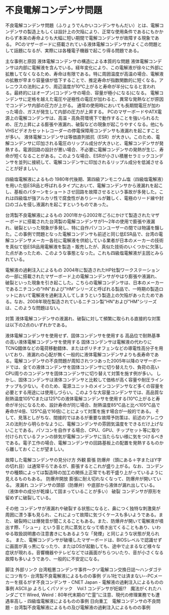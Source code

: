 # 不良電解コンデンサ問題

不良電解コンデンサ問題（ふりょうでんかいコンデンサもんだい）とは、電解コンデンサの製造上もしくは設計上の欠陥により、正常な使用条件であるにもかかわらず本来の寿命よりも大幅に短い期間で電解コンデンサが故障する現象である。
PCのマザーボードに搭載されている液体電解コンデンサがよくこの問題として話題になるが、実際には各種電子機器で起こり得る問題である。

主な事例と原因
液体電解コンデンサの構造による本質的な問題
液体電解コンデンサは内部に電解液を含んでいる。経年変化により、この電解液が徐々に外部に拡散してなくなるため、寿命は有限である。特に周囲温度が高温の場合、電解液の拡散が早まり容量値が低下することで、推定寿命が指数関数的に短くなる。アレニウスの法則により、周辺温度が10℃上がると寿命が半分になると言われる。最終的にはオープン(コンデンサの場合、容量が極小になる)になる。
電解コンデンサに定格を越えた電圧や逆極性の電圧が加わると、異常な発熱などが原因でコンデンサ内部の圧力が上がる。
通常の使用時においても長期間電圧が加わった場合、ガスが発生して内部の圧力が上昇する。
PCのマザーボードやATX電源上の電解コンデンサは、高温・高負荷環境下で動作することを強いられるため、圧力上昇による膨張や液漏れ、破裂などの現象が起こりやすくなる。他にもVHSビデオカセットレコーダーの停電保障用コンデンサも液漏れを起こすことが多い。
液体電解コンデンサは等価直列抵抗（ESR）が大きい。このため、電解コンデンサに印加される電圧のリップル成分が大きいと、電解コンデンサが発熱する。電源回路の設計が悪い場合、不必要に電解コンデンサの発熱が生じ、寿命が短くなることがある。このような場合、ESRが小さい積層セラミックコンデンサを並列に接続して、電解コンデンサに印加されるリップル成分を低減させることが好ましい。

四級塩電解液によるもの
1980年代後期、第四級アンモニウム塩（四級塩電解液）を用いた低ESR品と呼ばれるタイプにおいて、電解コンデンサから液漏れを起こし、基板のパターンをショートさせ回路を故障させるという事故が多発した。これは四級塩が強アルカリ性で腐食性がありシールが難しく、電極のリード線や封口のゴムを侵し液漏れを起こすというものであった。

台湾製不良電解液によるもの
2001年から2002年ごろにかけて製造されたマザーボードに搭載された台湾製の電解コンデンサが1～2年の使用で膨張や液漏れ、破裂といった現象が多発し、特に自作パソコンユーザーの間では物議を醸した。この事例で問題となった電解コンデンサも前述と同じ低ESR品で、台湾の電解コンデンサメーカー各社に電解液を供給している業者が日本のメーカーの技術を真似て低ESR品用電解液を製造・販売したが、真似た技術のいくつかに欠落した点があったため、このような事態となった。これも四級塩電解液が主因とみられている。

電解液の過剰注入によるもの
2004年に製造されたHP社製ワークステーションの一部に搭載されたマザーボード上の電解コンデンサがやはり膨張や液漏れ、破裂といった現象を引き起こした。こちらの電解コンデンサは、日本のメーカーであるニチコンの"HN"および"HM"シリーズと呼ばれる製品で、一時期の製造ロットにおいて電解液を過剰注入してしまうという製造上の欠陥があったためである。なお、2008年現在製造されているニチコン製"HN"および"HM"シリーズは、このような問題はない。

対策
液体電解コンデンサの液漏れ、破裂に対して頻繁に取られる直接的な対策は以下の2点のいずれかである。

液体電解コンデンサを使用せず、固体コンデンサを使用する
高品位で耐熱基準の高い液体電解コンデンサを使用する
固体コンデンサは電解液の代わりにTCNQ錯体などの電荷移動錯体、またはポリチオフェンなどの導電性高分子を用いており、液漏れの心配が無く一般的に液体電解コンデンサよりも長寿命である。電解コンデンサの不良問題が周知されつつあった2005年以降のマザーボードでは、全ての液体コンデンサを固体コンデンサに切り替えたり、負荷の高いCPU周りのコンデンサを固体コンデンサに切り替えて対策を施す例が多い。
しかし、固体コンデンサは液体コンデンサと比較して価格が高く容量や耐圧ラインナップも少ない。そのため、電源ユニットのメインコンデンサなど多くの容量を必要とする用途には使用しづらい。このような大容量コンデンサでは、高品質な耐熱温度105℃または125℃の液体電解コンデンサを使用する(10℃上がると寿命が半分になるため、設計寿命が同じ場合、耐熱温度85℃品と比べ105℃品で寿命が4倍、125℃品で16倍)ことによって対策を施す場合が一般的である。
そして、見落としがちな、間接的ではあるが重要な故障予防策は、前述のアレニウスの法則から明らかなように、電解コンデンサの雰囲気温度をできるだけ上げないことである。パソコンを自作する場合、CPU、GPU、チップセット等に取り付けられているファンの排気が電解コンデンサに当たらない様に気をつけるべきである。電子工作の場合、電解コンデンサの回路基板上の配置を発熱するものから離しておくことが望ましい。

故障した電解コンデンサの見分け方
外観
膨張
防爆弁（頭にある＋字またはY字の切れ目）は通常平らであるが、膨張するとこれが盛り上がる。なお、コンデンサの種類によっては製造時の加工の関係上正常でも若干盛り上がっているように見えるものもある。
防爆弁開放
膨張に耐え切れなくなって、防爆弁が開いている。
液漏れ
コンデンサの頭部（防爆弁）や底部から液体が漏れ出している。（液体中の成分が乾燥して固まっていることが多い）
破裂
コンデンサが原形を留めずに破裂している。

その他
コンデンサが液漏れや破裂する状態になると、鼻につく独特な刺激臭が周囲に漂う事も見られ、これによって故障に気づくケースも多いようである。また、破裂時には爆発音が聞こえることもある。また、防爆弁が開いて電解液が噴出す際、「シュー」という音と共に蒸気となって噴き出てくることもあり、いわゆる取扱説明書の注意書きにもあるような「発煙」と同じような状態が見られる。
また、電解コンデンサが破壊したマザーボードは、BIOSレベルで認識せずに画面が真っ黒になったり、またはOSが起動しても、途中で止まるなど様々な症状が現れる。音響機器やテレビなどでは画面がちらついたり、音が小さくなる故障も多いようであり、一般的に不安定になる。

脚注
外部リンク
台湾粗悪コンデンサ事件～クソ電解コン交換日誌～ハンダゴテにコツ有り- 台湾製不良電解液によるものの事例
デル1社では済まない--PCメーカーを揺るがす不良コンデンサ - CNET Japan - 電解液の過剰注入によるものの事例
ASCII.jp よろしくパソドック　Vol.1 コンデンサが妊娠!?　魔法がくれたハンダごて!!
Wired, Weird：80年代末期の“亡霊”に注意、現代の修理業務でも遭遇率高し - 四級塩電解液によるものの事例
日向重工　電解コンデンサの不良問題 - 台湾製不良電解液によるもの及び電解液の過剰注入によるものの事例